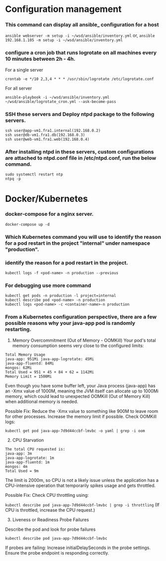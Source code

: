 # Configuration management
 
### This command can display all ansible_ configuration for a host
`ansible webserver -m setup -i ~/wsd/ansible/inventory.yml`
or,
`ansible 192.168.1.105 -m setup -i ~/wsd/ansible/inventory.yml`

### configure a cron job that runs logrotate on all machines every 10 minutes between 2h - 4h.

For a single server

`crontab -e
*/10 2,3,4 * * * /usr/sbin/logrotate /etc/logrotate.conf`

For all server

`ansible-playbook -i ~/wsd/ansible/inventory.yml ~/wsd/ansible/logrotate_cron.yml --ask-become-pass`

### SSH these servers and Deploy ntpd package to the following servers.

```
ssh user@app-vm1.fra1.internal(192.168.0.2)
ssh user@db-vm1.fra1.db(192.168.0.3)
ssh user@web-vm1.fra1.web(192.168.0.4)
```

### After installing ntpd in these servers, custom configurations are attached to ntpd.conf file in /etc/ntpd.conf, run the below command.

```
sudo systemctl restart ntp
ntpq -p
```

# Docker/Kubernetes

### docker-compose for a nginx server.

```
docker-compose up -d
```

### Which Kubernetes command you will use to identify the reason for a pod restart in the project "internal" under namespace "production".

### identify the reason for a pod restart in the project.
```
kubectl logs -f <pod-name> -n production --previous
```
### For debugging use more command

```
kubectl get pods -n production -l project=internal
kubectl describe pod <pod-name> -n production
kubectl logs <pod-name> -c <container-name>-n production
```

### From a Kubernetes configuration perspective, there are a few possible reasons why your java-app pod is randomly restarting. 

1. Memory Overcommitment (Out of Memory - OOMKill)
Your pod's total memory consumption seems very close to the configured limits:

```
Total Memory Usage 
java-app: 951Mi java-app-logrotate: 45Mi 
java-app-fluentd: 84Mi 
mongos: 62Mi 
Total Used = 951 + 45 + 84 + 62 = 1142Mi
Memory Limit = 1500Mi
```
Even though you have some buffer left, your Java process (java-app) has an -Xmx value of 1000M, meaning the JVM itself can allocate up to 1000Mi memory, which could lead to unexpected OOMKill (Out of Memory Kill) when additional memory is needed.

Possible Fix:
Reduce the -Xmx value to something like 900M to leave room for other processes. Increase the memory limit if possible.
Check OOMKill logs:

```kubectl get pod java-app-7d9d44ccbf-lmvbc -o yaml | grep -i oom```

2. CPU Starvation

```
The total CPU requested is:
java-app: 3m
java-app-logrotate: 1m
java-app-fluentd: 1m
mongos: 4m
Total Used = 9m
```
The limit is 2000m, so CPU is not a likely issue unless the application has a CPU-intensive operation that temporarily spikes usage and gets throttled.

Possible Fix:
Check CPU throttling using:

```kubectl describe pod java-app-7d9d44ccbf-lmvbc | grep -i throttling```  (If CPU is throttled, increase the CPU request.)

3. Liveness or Readiness Probe Failures

Describe the pod and look for probe failures

```kubectl describe pod java-app-7d9d44ccbf-lmvbc```

If probes are failing:
Increase initialDelaySeconds in the probe settings. Ensure the probe endpoint is responding correctly.


  




